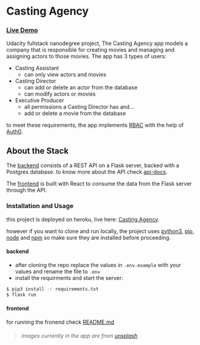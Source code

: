 # Casting Agency

### [Live Demo](https://cast1ng-agency.herokuapp.com)

Udacity fullstack nanodegree project, The Casting Agency app models a company that is responsible for creating movies and managing and assigning actors to those movies.
The app has 3 types of users:

- Casting Assistant
  - can only view actors and movies
- Casting Director
  - can add or delete an actor from the database
  - can modify actors or movies
- Executive Producer
  - all permissions a Casting Director has and…
  - add or delete a movie from the database

to meet these requirements, the app implements [RBAC](https://en.wikipedia.org/wiki/Role-based_access_control) with the help of [Auth0](https://auth0.com/).

## About the Stack

The [backend](./app) consists of a REST API on a Flask server, backed with a Postgres database. to know more about the API check [api-docs](./api-docs.md).

The [frontend](./frontend) is built with React to consume the data from the Flask server through the API.

### Installation and Usage

this project is deployed on heroku, live here: [Casting Agency](https://cast1ng-agency.herokuapp.com).

however if you want to clone and run locally, the project uses [python3](https://www.python.org/downloads/), [pip](https://pypi.org/project/pip/), [node](https://nodejs.org/) and [npm](https://www.npmjs.com/) so make sure they are installed before proceeding.

#### backend

- after cloning the repo replace the values in `.env.example` with your values and rename the file to `.env`
- install the requirments and start the server:

```sh
$ pip3 install -r requirements.txt
$ flask run
```

#### frontend

for running the fronend check [README.md](./frontend/README.md)

####

> _images currently in the app are from [unsplash](https://unsplash.com/)_
